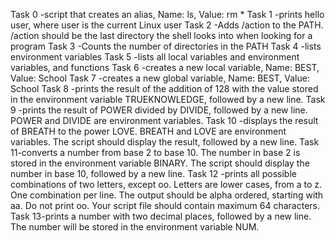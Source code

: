 Task 0 -script that creates an alias, Name: ls, Value: rm *
Task 1 -prints hello user, where user is the current Linux user
Task 2 -Adds /action to the PATH. /action should be the last directory the shell looks into when looking for a program
Task 3 -Counts the number of directories in the PATH
Task 4 -lists environment variables
Task 5 -lists all local variables and environment variables, and functions
Task 6 -creates a new local variable, Name: BEST, Value: School
Task 7 -creates a new global variable, Name: BEST, Value: School
Task 8 -prints the result of the addition of 128 with the value stored in the environment variable TRUEKNOWLEDGE, followed by a new line.
Task 9 -prints the result of POWER divided by DIVIDE, followed by a new line. POWER and DIVIDE are environment variables.
Task 10 -displays the result of BREATH to the power LOVE. BREATH and LOVE are environment variables. The script should display the result, followed by a new line.
Task 11-converts a number from base 2 to base 10. The number in base 2 is stored in the environment variable BINARY. The script should display the number in base 10, followed by a new line.
Task 12 -prints all possible combinations of two letters, except oo. Letters are lower cases, from a to z. One combination per line. The output should be alpha ordered, starting with aa. Do not print oo. Your script file should contain maximum 64 characters.
Task 13-prints a number with two decimal places, followed by a new line. The number will be stored in the environment variable NUM.
